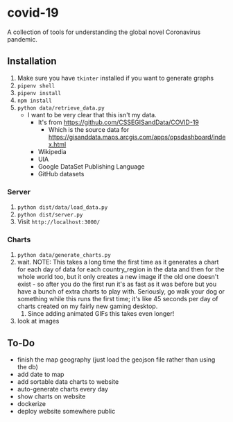 # covid-19

A collection of tools for understanding the global novel Coronavirus pandemic.

## Installation

1. Make sure you have `tkinter` installed if you want to generate graphs
1. `pipenv shell`
1. `pipenv install`
1. `npm install`
1. `python data/retrieve_data.py`
   - I want to be very clear that this isn't my data.
     - It's from https://github.com/CSSEGISandData/COVID-19
       - Which is the source data for https://gisanddata.maps.arcgis.com/apps/opsdashboard/index.html
     - Wikipedia
     - UIA
     - Google DataSet Publishing Language
     - GitHub datasets

### Server

1. `python dist/data/load_data.py`
1. `python dist/server.py`
1. Visit `http://localhost:3000/`

### Charts

1. `python data/generate_charts.py`
1. wait. NOTE: This takes a long time the first time as it generates a chart for each day of data for each country_region in the data and then for the whole world too, but it only creates a new image if the old one doesn't exist - so after you do the first run it's as fast as it was before but you have a bunch of extra charts to play with. Seriously, go walk your dog or something while this runs the first time; it's like 45 seconds per day of charts created on my fairly new gaming desktop.
   1. Since adding animated GIFs this takes even longer!
1. look at images

## To-Do

- finish the map geography (just load the geojson file rather than using the db)
- add date to map
- add sortable data charts to website
- auto-generate charts every day
- show charts on website
- dockerize
- deploy website somewhere public
